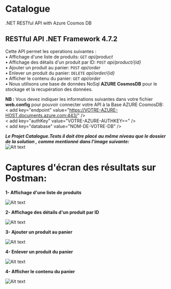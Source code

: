 # Catalogue
.NET RESTful API with Azure Cosmos DB

<h2> RESTful API .NET Framework 4.7.2 </h2>

Cette API permet les operations suivantes :</br>
• Affichage d'une liste de produits:			 <code>GET</code> <em>api/product</em> </br>
• Affichage des détails d'un produit par ID:	 <code>POST</code> <em>api/product/{id}</em> </br>
• Ajouter un produit au panier:					 <code>POST</code> <em>api/order</em> </br>
• Enlever un produit du panier:					 <code>DELETE</code> <em>api/order/{id}</em> </br>
• Afficher le contenu du panier:				 <code>GET</code> <em>api/order</em> </br>
• Nous utilisons une base de données NoSql <b>AZURE CosmosDB</b> pour le stockage et la recupération des données.</br>

<b>NB :</b> Vous devez indiquer les informations suivantes dans votre fichier <b>web.config</b> pour pouvoir connecter votre API à la Base AZURE CosmosDB:</br>
    < add key="endpoint" value="https://VOTRE-AZURE-HOST.documents.azure.com:443/" /></br>
    < add key="authKey" value="VOTRE-AZURE-AUTHKEY==" /></br>
    < add key="database" value="NOM-DE-VOTRE-DB" /></br>
 
 <b><em>Le Projet Catalogue.Tests il doit étre placé au même niveau que le dossier de la solution , comme mentionné dans l'image suivante:</em></b></br>
 ![Alt text](http://ebo.itfingers.net/img/Project&TestProject.png?raw=true "Dossier du projet Tests")

# Captures d'écran des résultats sur Postman:

<b>1- Affichage d'une liste de produits</b> 

![Alt text](http://ebo.itfingers.net/img/ListeDesProduits.png?raw=true "Résultats liste des produits")


<b>2- Affichage des détails d'un produit par ID</b> 

![Alt text](http://ebo.itfingers.net/img/ProductByIdx.png?raw=true "Affichage du produit par Id")

<b>3- Ajouter un produit au panier</b> 

![Alt text](http://ebo.itfingers.net/img/PlaceOrder.png?raw=true "Ajouter un produit au panier")

<b>4- Enlever un produit du panier</b> 

![Alt text](http://ebo.itfingers.net/img/RemoveOrder.png?raw=true "Enlever un produit du panier")


<b>4- Afficher le contenu du panier</b> 

![Alt text](http://ebo.itfingers.net/img/DisplayOrders.png?raw=true "Afficher le contenu du panier ")
